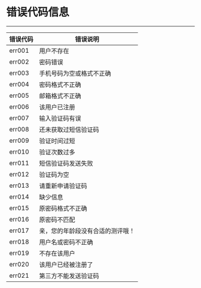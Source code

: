 # 错误代码信息

----

| 错误代码 | 错误说明 |
| -- | -- |
| err001 | 用户不存在 |
| err002 | 密码错误 |
| err003 | 手机号码为空或格式不正确 |
| err004 | 密码格式不正确 |
| err005 | 邮箱格式不正确 |
| err006 | 该用户已注册 |
| err007 | 输入验证码有误 |
| err008 | 还未获取过短信验证码 |
| err009 | 验证时间过短 |
| err010 | 验证次数过多 |
| err011 | 短信验证码发送失败 |
| err012 | 验证码为空 |
| err013 | 请重新申请验证码 |
| err014 | 缺少信息 |
| err015 | 原密码格式不正确 |
| err016 | 原密码不匹配 |
| err017 | 亲，您的年龄段没有合适的测评哦！ |
| err018 | 用户名或密码不正确 |
| err019 | 不存在该用户 |
| err020 | 该用户已经被注册了 |
| err021 | 第三方不能发送验证码 |

